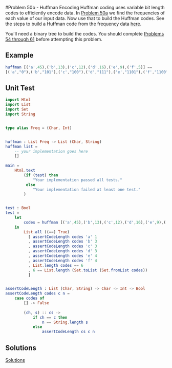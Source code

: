 #Problem 50b - Huffman Encoding 
Huffman coding uses variable bit length codes to efficiently encode data. In [Problem 50a](p50a.md) we find the frequencies of each value of our input data. Now use that to build the Huffman codes. See the steps to build a Huffman code from the frequency data [here](http://www.geeksforgeeks.org/greedy-algorithms-set-3-huffman-coding/).

You'll need a binary tree to build the codes. You should complete [Problems 54 through 61](../binary-trees.md) before attempting this problem.


## Example
```elm 
huffman [('a',45),('b',13),('c',12),('d',16),('e',9),('f',5)] == 
[('a',"0"),('b',"101"),('c',"100"),('d',"111"),('e',"1101"),('f',"1100")]
```

## Unit Test
```elm
import Html
import List
import Set
import String


type alias Freq = (Char, Int)


huffman : List Freq -> List (Char, String)
huffman list =
    -- your implementation goes here
    []
   
main =
    Html.text
        (if (test) then
            "Your implementation passed all tests."
         else
            "Your implementation failed at least one test."
        )


test : Bool
test =
    let 
        codes = huffman [('a',45),('b',13),('c',12),('d',16),('e',9),('f',5)] 
    in
        List.all ((==) True)
          [ assertCodeLength codes 'a' 1
          , assertCodeLength codes 'b' 3
          , assertCodeLength codes 'c' 3
          , assertCodeLength codes 'd' 3
          , assertCodeLength codes 'e' 4
          , assertCodeLength codes 'f' 4
          , List.length codes == 6
          , 6 == List.length (Set.toList (Set.fromList codes))
          ]


assertCodeLength : List (Char, String) -> Char -> Int -> Bool
assertCodeLength codes c n = 
    case codes of
        [] -> False
        
        (ch, s) :: cs ->
            if ch == c then
                n == String.length s
            else
                assertCodeLength cs c n

```

## Solutions
[Solutions](../s/s50b.md) 